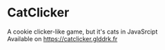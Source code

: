 # CatClicker
A cookie clicker-like game, but it's cats in JavaSrcipt </br>
Available on https://catclicker.glddrk.fr
